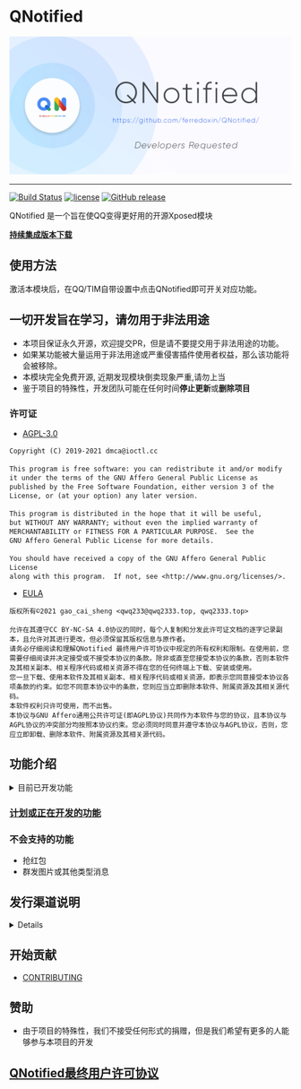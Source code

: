 # QNotified

![QNotified logo](docs/title.png)

---

[![Build Status](https://dev.azure.com/Cryolitia/QNotified/_apis/build/status/ferredoxin.QNotified?branchName=master)](https://dev.azure.com/Cryolitia/QNotified/_build/latest?definitionId=1&branchName=master)
[![license](https://img.shields.io/github/license/ferredoxin/QNotified.svg)](https://www.gnu.org/licenses/agpl-3.0.html)
[![GitHub release](https://img.shields.io/github/release/ferredoxin/QNotified.svg)](https://github.com/ferredoxin/QNotified/releases/latest)

QNotified 是一个旨在使QQ变得更好用的开源Xposed模块

**[持续集成版本下载](https://install.appcenter.ms/orgs/qnotifieddev/apps/qnotified/distribution_groups/alpha)**

## 使用方法

激活本模块后，在QQ/TIM自带设置中点击QNotified即可开关对应功能。

## 一切开发旨在学习，请勿用于非法用途

- 本项目保证永久开源，欢迎提交PR，但是请不要提交用于非法用途的功能。
- 如果某功能被大量运用于非法用途或严重侵害插件使用者权益，那么该功能将会被移除。
- 本模块完全免费开源, 近期发现模块倒卖现象严重,请勿上当
- 鉴于项目的特殊性，开发团队可能在任何时间**停止更新**或**删除项目**

### 许可证

- [AGPL-3.0](https://www.gnu.org/licenses/agpl-3.0.html)

```
Copyright (C) 2019-2021 dmca@ioctl.cc

This program is free software: you can redistribute it and/or modify
it under the terms of the GNU Affero General Public License as
published by the Free Software Foundation, either version 3 of the
License, or (at your option) any later version.

This program is distributed in the hope that it will be useful,
but WITHOUT ANY WARRANTY; without even the implied warranty of
MERCHANTABILITY or FITNESS FOR A PARTICULAR PURPOSE.  See the
GNU Affero General Public License for more details.

You should have received a copy of the GNU Affero General Public License
along with this program.  If not, see <http://www.gnu.org/licenses/>.
```

- [EULA](./app/src/main/assets/eula.md)

```
版权所有©2021 gao_cai_sheng <qwq233@qwq2333.top, qwq2333.top>

允许在其遵守CC BY-NC-SA 4.0协议的同时，每个人复制和分发此许可证文档的逐字记录副本，且允许对其进行更改，但必须保留其版权信息与原作者。
请务必仔细阅读和理解QNotified 最终用户许可协议中规定的所有权利和限制。在使用前，您需要仔细阅读并决定接受或不接受本协议的条款。除非或直至您接受本协议的条款，否则本软件及其相关副本、相关程序代码或相关资源不得在您的任何终端上下载、安装或使用。
您一旦下载、使用本软件及其相关副本、相关程序代码或相关资源，即表示您同意接受本协议各项条款的约束。如您不同意本协议中的条款，您则应当立即删除本软件、附属资源及其相关源代码。
本软件权利只许可使用，而不出售。
本协议与GNU Affero通用公共许可证(即AGPL协议)共同作为本软件与您的协议，且本协议与AGPL协议的冲突部分均按照本协议约束。您必须同时同意并遵守本协议与AGPL协议，否则，您应立即卸载、删除本软件、附属资源及其相关源代码。
```

## 功能介绍

<details>
  <summary>目前已开发功能</summary>

1. 隐藏消息列表小程序入口
2. 去除回复自动at
3. 语音消息转发
4. 强制默认气泡
5. 以图片方式打开闪照(原辅助模块)
6. 以图片方式打开表情包(原QQ净化)
7. Ark(json)/StructMsg(xml)卡片消息(注1,原BUG复读机)
8. 复读机(+1,原QQ复读机)
9. 被删好友通知(可导出好友列表)
10. 防撤回
11. 签到文本化,隐藏礼物动画
12. 简洁模式圆头像(原花Q)
13. 自定义电量
14. 转发消息点击头像查看原消息发送者和所在群
15. 下载重定向(原QQ净化)
16. 屏蔽 \@全体成员 或者 群红包 的通知(不影响接收消息,不影响某些插件抢红包功能)
17. 屏蔽QQ更新提示
18. 屏蔽QQ空间点赞通知
19. 禁止聊天界面输入＄自动弹出 选择赠送对象 窗口
20. 直接打开不可通过QQ号码搜索到用户的资料卡
21. 屏蔽秀图
22. 显示进行禁言操作的管理员(查看哪个管理员禁言了你)
23. 去除夜间模式聊天界面深色遮罩
24. 直接打开指定用户资料卡(无视隐藏QQ号)
25. 自定义+1图标
26. 群发文本消息(注1)
27. 显示具体消息数量而不是99+(原花Q)
28. 隐藏侧滑群应用
29. 隐藏好友侧滑亲密抽屉
30. 使用系统相机
31. 使用系统相册
32. 使用系统文件
33. 聊天自动发送原图
34. 隐藏小红点
35. 隐藏群在线人数
36. 隐藏群总人数
37. 批量撤回消息
38. 隐藏移出群助手提示
39. 修改消息左滑回复
40. at界面以管理员优先顺序排序
41. 自动续火
42. 静默指定类型通知
43. 聊天字数统计
44. 自定义钱包显示余额
45. 显示消息发送者QQ号与时间
46. 聊天自动发送/接收原图

注1: 卡片消息及群发文本这两个功能因大量被用于广告引流而被加以限制

</details>

### [计划或正在开发的功能](https://github.com/ferredoxin/QNotified/projects/2)

### 不会支持的功能

- 抢红包
- 群发图片或其他类型消息

## 发行渠道说明

<details>

QNotified将为分`Beta`、`Alpha`、`Canary`三个版本：`Beta`版本为重大功能变更或长期积累更新，发布频率由开发组决定，包含上次`Beta`版至今的所有功能更新及Bug修复，但可能不包括尚未稳定或正在开发中的功能，原则上更新频率将大于两周一次；`Alpha`版本为每周积累更新，在每周周末由开发组发布，包含发布时的全部更新，可能包含不稳定功能或异常问题；`Canary`版本为每commit自动更新，可能不包含外围文档或CI流程更新，不会编写任何更新文档或说明，具体更新内容可在[Github](https://github.com/ferredoxin/QNotified/commits/master )自行查看，本更新由开源的流程（包括Azure和开发组自研Bot）自动编译发布，可能包含严重的功能及行为异常。

开发组不限制用户选择自己需要的版本，同时也不为任何版本产生的任何后果承担任何责任（详情请见[QNotified EULA](https://github.com/ferredoxin/QNotified/blob/master/app/src/main/assets/eula.md)），但希望各位用户各取所需，根据自己的能力范围选择适合自己的版本。

QNotified的版本号组成为`x.y.z.w`，正常情况下`x`位将一直保持为0，`Beta`版本更新会将`y`位+`1`并使z位归零，`Alpha`版本更新会将`z`位+`1`，所有版本更新的`w`位都会是触发此次更新的Commit的hash的前7位。

1. [@QNotified 频道](https://t.me/QNotified) 将只发布`Beta`版和`Alpha`版更新。

2. [@QNotified_CI](https://t.me/QNotified_CI) 频道将只发布`Canary`版更新。

3. [Github Release](https://github.com/ferredoxin/QNotified/releases/) 将只发布`Beta`版更新。

4. [App Center - Alpha](https://install.appcenter.ms/orgs/qnotifieddev/apps/qnotified/distribution_groups/alpha) 发布`CI`版本更新；[App Center - Weekly](https://install.appcenter.ms/orgs/qnotifieddev/apps/qnotified/distribution_groups/weekly) 发布`Alpha`版本更新。两个轨道均开放给所有人自由下载。

5. [Google Play](https://play.google.com/store/apps/details?id=nil.nadph.qnotified) 将发布`Beta`版和`Alpha`版更新。其中`Beta`版更新将在Google Play上以正式版轨道发布，`Alpha`版更新将在Google Play上以开放性测试轨道发布。任何可以登录Google Play的人都可自由加入或退出Google Play上QNotified的开放测试。

6. [Xposed仓库](https://repo.xposed.info/module/nil.nadph.qnotified) 将发布`Beta`版和`Alpha`版更新。其中`Beta`版更新将被标注为Stable，`Alpha`版更新将被标注为Beta。

7. [LSPosed仓库](https://github.com/Xposed-Modules-Repo/nil.nadph.qnotified/release) 将发布所有版本更新，其中`CI`版本更新将被标注为Pre-release。

</details>

## 开始贡献

- [CONTRIBUTING](CONTRIBUTING.md)

## 赞助

- 由于项目的特殊性，我们不接受任何形式的捐赠，但是我们希望有更多的人能够参与本项目的开发

## [QNotified最终用户许可协议](./app/src/main/assets/eula.txt)
